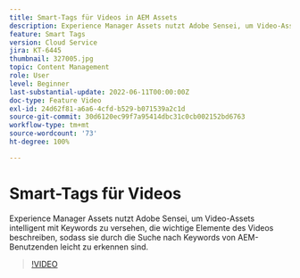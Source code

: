 ```yaml
---
title: Smart-Tags für Videos in AEM Assets
description: Experience Manager Assets nutzt Adobe Sensei, um Video-Assets intelligent mit Keywords zu versehen, die wichtige Elemente des Videos beschreiben, sodass sie durch die Suche nach Keywords von AEM-Benutzenden leicht zu erkennen sind.
feature: Smart Tags
version: Cloud Service
jira: KT-6445
thumbnail: 327005.jpg
topic: Content Management
role: User
level: Beginner
last-substantial-update: 2022-06-11T00:00:00Z
doc-type: Feature Video
exl-id: 24d62f81-a6a6-4cfd-b529-b071539a2c1d
source-git-commit: 30d6120ec99f7a95414dbc31c0cb002152bd6763
workflow-type: tm+mt
source-wordcount: '73'
ht-degree: 100%

---
```


# Smart-Tags für Videos

Experience Manager Assets nutzt Adobe Sensei, um Video-Assets intelligent mit Keywords zu versehen, die wichtige Elemente des Videos beschreiben, sodass sie durch die Suche nach Keywords von AEM-Benutzenden leicht zu erkennen sind.

>[!VIDEO](https://video.tv.adobe.com/v/327005?quality=12&learn=on)
